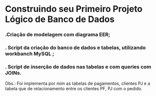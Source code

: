 #  Construindo seu Primeiro Projeto Lógico de Banco de Dados

### .Criação de  modelagem com diagrama EER;  
### . Script  da criação  do banco de dados e tabelas, utilizando workbanch MySQL ;
### . Script de inserção de dados nas tabelas e com queries  com JOINs.

Obs.:  Foi implementa por mim  as tabelas de  pagamentos, clientes PJ e a tabela  que  de relacionamento entre os clientes PF, PJ com o pedido.
